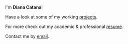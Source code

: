---
---

I'm **Diana Catana**!


Have a look at some of my working [projects].

For more check out my academic & professional [resume].

Contact me by [email].



[projects]: /projects
[resume]: https://demo.nurlan.co/hugo-vitae/
[@username]: https://twitter.com/username
[email]: mailto:email@example.com
